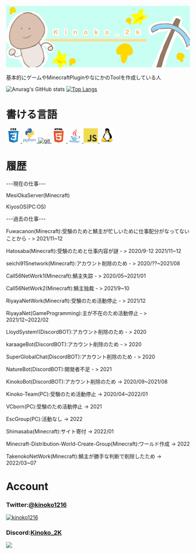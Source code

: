 <p class="profile-img" align="center">
 <img src="kinoko-header2.jpeg" width=800>
</p>


基本的にゲームやMinecraftPluginやなにかのToolを作成している人

![Anurag's GitHub stats](https://github-readme-stats.vercel.app/api?username=kinoko2k&bg_color=30,e96443,904e95&title_color=fff&text_color=fff)
[![Top Langs](https://github-readme-stats.vercel.app/api/top-langs/?username=kinoko2k)](https://github.com/kinoko2k/github-readme-stats)

# 書ける言語
<p align="left"> <a href="https://www.w3schools.com/css/" target="_blank" rel="noreferrer"> <img src="https://raw.githubusercontent.com/devicons/devicon/master/icons/css3/css3-original-wordmark.svg" alt="css3" width="40" height="40"/> </a> <a href="https://www.python.org/" target="_blank" rel="noreferrer"> <img src="https://raw.githubusercontent.com/devicons/devicon/master/icons/python/python-original-wordmark.svg" alt="css3" width="40" height="40"/> <a href="https://git-scm.com/" target="_blank" rel="noreferrer"> <img src="https://www.vectorlogo.zone/logos/git-scm/git-scm-icon.svg" alt="git" width="40" height="40"/> </a> <a href="https://www.w3.org/html/" target="_blank" rel="noreferrer"> <img src="https://raw.githubusercontent.com/devicons/devicon/master/icons/html5/html5-original-wordmark.svg" alt="html5" width="40" height="40"/> </a> <a href="https://www.java.com" target="_blank" rel="noreferrer"> <img src="https://raw.githubusercontent.com/devicons/devicon/master/icons/java/java-original.svg" alt="java" width="40" height="40"/> </a> <a href="https://developer.mozilla.org/en-US/docs/Web/JavaScript" target="_blank" rel="noreferrer"> <img src="https://raw.githubusercontent.com/devicons/devicon/master/icons/javascript/javascript-original.svg" alt="javascript" width="40" height="40"/> </a> <a href="https://www.linux.org/" target="_blank" rel="noreferrer"> <img src="https://raw.githubusercontent.com/devicons/devicon/master/icons/linux/linux-original.svg" alt="linux" width="40" height="40"/> </a> </p>

# 履歴
---現在の仕事---

MesiOkaServer(Minecraft)

KiyosOS(PC:OS)

---過去の仕事---

Fuwacanon(Minecraft):受験のためと鯖主が忙しいために仕事配分がなってないことから - > 2021/11~12

Hatosaba(Minecraft):受験のためと仕事内容が謎 - > 2020/9-12 2021/11~12

seichi915network(Minecraft):アカウント削除のため - > 2020/??~2021/08

Call56NetWork1(Minecraft):鯖主失踪 - > 2020/05~2021/01

Call56NetWork2(Minecraft):鯖主独裁 - > 2021/9~10

RiyayaNetWork(Minecraft):受験のため活動停止 - > 2021/12

RiyayaNet(GameProgramming):主が不在のため活動停止 - > 2021/12~2022/02

LloydSystem!(DiscordBOT):アカウント削除のため - > 2020

karaageBot(DiscordBOT):アカウント削除のため - > 2020

SuperGlobalChat(DiscordBOT):アカウント削除のため - > 2020

NatureBot(DiscordBOT):開発者不足 - > 2021

KinokoBot(DiscordBOT):アカウント削除のため -> 2020/09~2021/08

Kinoko-Team(PC):受験のため活動停止 -> 2020/04~2022/01

VCborn(PC):受験のため活動停止 -> 2021

EscGroup(PC):活動なし -> 2022

Shimasaba(Minecraft):サイト寄付 -> 2022/01

Minecraft-Distribution-World-Create-Group(Minecraft):ワールド作成 -> 2022

TakenokoNetWork(Minecraft):鯖主が勝手な判断で削除したため -> 2022/03~07

# Account
### Twitter:[@kinoko1216](https://twitter.com/kinoko1216)

<p align="left"> <a href="https://twitter.com/kinoko1216" target="blank"><img src="https://img.shields.io/twitter/follow/kinoko1216?logo=twitter&style=for-the-badge" alt="kinoko1216" /></a> </p>

### Discord:[Kinoko_2K](https://github.com/kinoko2k)

<img src="https://discord.c99.nl/widget/theme-2/925245386568896564.png">
